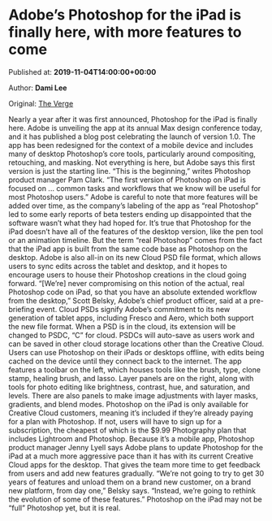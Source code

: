 
# Adobe’s Photoshop for the iPad is finally here, with more features to come

Published at: **2019-11-04T14:00:00+00:00**

Author: **Dami Lee**

Original: [The Verge](https://www.theverge.com/2019/11/4/20937111/adobe-photoshop-ipad-now-available-download-cloud-psd-workflow?utm_source=social&utm_medium=telegram&utm_term=cloud-psds-signify-adobes-commitment-to-i&utm_content=95245)

Nearly a year after it was first announced, Photoshop for the iPad is finally here. Adobe is unveiling the app at its annual Max design conference today, and it has published a blog post celebrating the launch of version 1.0. The app has been redesigned for the context of a mobile device and includes many of desktop Photoshop’s core tools, particularly around compositing, retouching, and masking. Not everything is here, but Adobe says this first version is just the starting line.
“This is the beginning,” writes Photoshop product manager Pam Clark. “The first version of Photoshop on iPad is focused on ... common tasks and workflows that we know will be useful for most Photoshop users.” Adobe is careful to note that more features will be added over time, as the company’s labeling of the app as “real Photoshop” led to some early reports of beta testers ending up disappointed that the software wasn’t what they had hoped for.
It’s true that Photoshop for the iPad doesn’t have all of the features of the desktop version, like the pen tool or an animation timeline. But the term “real Photoshop” comes from the fact that the iPad app is built from the same code base as Photoshop on the desktop. Adobe is also all-in on its new Cloud PSD file format, which allows users to sync edits across the tablet and desktop, and it hopes to encourage users to house their Photoshop creations in the cloud going forward.
“[We’re] never compromising on this notion of the actual, real Photoshop code on iPad, so that you have an absolute extended workflow from the desktop,” Scott Belsky, Adobe’s chief product officer, said at a pre-briefing event.
Cloud PSDs signify Adobe’s commitment to its new generation of tablet apps, including Fresco and Aero, which both support the new file format. When a PSD is in the cloud, its extension will be changed to PSDC, “C” for cloud. PSDCs will auto-save as users work and can be saved in other cloud storage locations other than the Creative Cloud. Users can use Photoshop on their iPads or desktops offline, with edits being cached on the device until they connect back to the internet.
The app features a toolbar on the left, which houses tools like the brush, type, clone stamp, healing brush, and lasso. Layer panels are on the right, along with tools for photo editing like brightness, contrast, hue, and saturation, and levels. There are also panels to make image adjustments with layer masks, gradients, and blend modes.
Photoshop on the iPad is only available for Creative Cloud customers, meaning it’s included if they’re already paying for a plan with Photoshop. If not, users will have to sign up for a subscription, the cheapest of which is the $9.99 Photography plan that includes Lightroom and Photoshop.
Because it’s a mobile app, Photoshop product manager Jenny Lyell says Adobe plans to update Photoshop for the iPad at a much more aggressive pace than it has with its current Creative Cloud apps for the desktop. That gives the team more time to get feedback from users and add new features gradually.
“We’re not going to try to get 30 years of features and unload them on a brand new customer, on a brand new platform, from day one,” Belsky says. “Instead, we’re going to rethink the evolution of some of these features.” Photoshop on the iPad may not be “full” Photoshop yet, but it is real.
